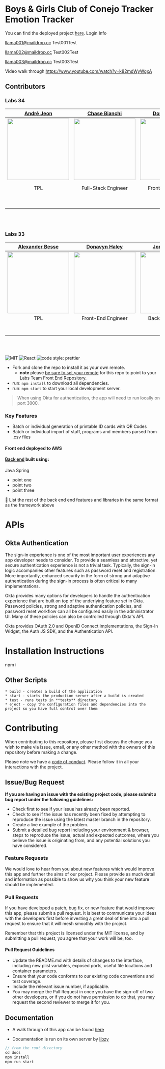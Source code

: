 # Boys & Girls Club of Conejo Tracker Emotion Tracker

You can find the deployed project [here](https://b.bgexperiencetracker.dev/).
Login Info

llama001@maildrop.cc
Test001Test

llama002@maildrop.cc
Test002Test

llama003@maildrop.cc
Test003Test

Video walk through https://www.youtube.com/watch?v=k82mdWyWgxA
## Contributors

### Labs 34

|                                        [André Jeon](https://github.com/andre-jeon)                                         |                                       [Chase Bianchi](https://github.com/chasebianchi)                                        |                                       [Donavyn Haley](https://github.com/donavynhaley)                                        |                                              [Isaac Pak](https://github.com/pak11273)                                               |                                       [Jiawei Wu](https://github.com/abc1929)                                        |                                              [Iaroslav Mokroguz](https://github.com/maustrauk)                                               |                                       [Robert Garcia](https://github.com/JulsIII)                                       |                                      [Samuel Perrin](https://github.com/SamuelPerrin)                                       |
| :------------------------------------------------------------------------------------------------------------------------: | :---------------------------------------------------------------------------------------------------------------------------: | :---------------------------------------------------------------------------------------------------------------------------: | :---------------------------------------------------------------------------------------------------------------------------------: | :------------------------------------------------------------------------------------------------------------------: | :------------------------------------------------------------------------------------------------------------------------------------------: | :---------------------------------------------------------------------------------------------------------------------: | :-------------------------------------------------------------------------------------------------------------------------: |
|     [<img src="https://avatars.githubusercontent.com/u/65319422?v=4" width = "200" />](https://github.com/andre-jeon)      |      [<img src="https://avatars.githubusercontent.com/u/73509539?v=4" width = "200" />](https://github.com/chasebianchi)      |      [<img src="https://avatars.githubusercontent.com/u/9630087?v=4" width = "200" />](https://github.com/donavynhaley)       |           [<img src="https://avatars.githubusercontent.com/u/2309184?v=4" width = "200" />](https://github.com/pak11273)            |     [<img src="https://avatars.githubusercontent.com/u/8783438?v=4" width="200" />](https://github.com/abc1929)      |                [<img src="https://avatars.githubusercontent.com/u/25729054?v=4" width="200" />](https://github.com/maustrauk)                |      [<img src="https://avatars.githubusercontent.com/u/32250331?v=4" width="200" />](https://github.com/JulsIII)       |      [<img src="https://avatars.githubusercontent.com/u/75265387?v=4" width="200" />](https://github.com/SamuelPerrin)      |
|                                                            TPL                                                             |                                                      Full-Stack Engineer                                                      |                                                      Front-End Engineer                                                       |                                                         Front-End Engineer                                                          |                                                  Back-End Engineer                                                   |                                                              Front-End Engineer                                                              |                                             Design Lead, Front-End Engineer                                             |                                                      Back-End Engineer                                                      |
|                  [<img src="https://github.com/favicon.ico" width="15"> ](https://github.com/andre-jeon)                   |                   [<img src="https://github.com/favicon.ico" width="15"> ](https://github.com/chasebianchi)                   |                   [<img src="https://github.com/favicon.ico" width="15"> ](https://github.com/donavynhaley)                   |                        [<img src="https://github.com/favicon.ico" width="15"> ](https://github.com/pak11273)                        |                 [<img src="https://github.com/favicon.ico" width="15"> ](https://github.com/abc1929)                 |                            [<img src="https://github.com/favicon.ico" width="15"> ](https://github.com/maustrauk)                            |                  [<img src="https://github.com/favicon.ico" width="15"> ](https://github.com/JulsIII)                   |                  [<img src="https://github.com/favicon.ico" width="15"> ](https://github.com/SamuelPerrin)                  |
| [ <img src="https://static.licdn.com/sc/h/al2o9zrvru7aqj8e1x2rzsrca" width="15"> ](https://www.linkedin.com/in/andrejeon/) | [ <img src="https://static.licdn.com/sc/h/al2o9zrvru7aqj8e1x2rzsrca" width="15"> ](https://www.linkedin.com/in/chasebianchi/) | [ <img src="https://static.licdn.com/sc/h/al2o9zrvru7aqj8e1x2rzsrca" width="15"> ](https://www.linkedin.com/in/donavynhaley/) | [ <img src="https://static.licdn.com/sc/h/al2o9zrvru7aqj8e1x2rzsrca" width="15"> ](https://www.linkedin.com/in/isaac-pak-78b72687/) | [ <img src="https://static.licdn.com/sc/h/al2o9zrvru7aqj8e1x2rzsrca" width="15"> ](https://www.linkedin.com/in/obtl) | [ <img src="https://static.licdn.com/sc/h/al2o9zrvru7aqj8e1x2rzsrca" width="15"> ](https://www.linkedin.com/in/iaroslav-mokroguz-b1448b132/) | [ <img src="https://static.licdn.com/sc/h/al2o9zrvru7aqj8e1x2rzsrca" width="15"> ](https://www.linkedin.com/in/rjgiii/) | [ <img src="https://static.licdn.com/sc/h/al2o9zrvru7aqj8e1x2rzsrca" width="15"> ](https://www.linkedin.com/in/samwperrin/) |

<br>
<br>

### Labs 33

|                                          [Alexander Besse](https://github.com/AlexJoeb)                                          |                                         [Donavyn Haley](https://github.com/donavynhaley)                                          |                                            [Jordan Hanson](https://github.com/jordan-hanson)                                            |                                        [Jamie Jenks](https://github.com/Lukerdue)                                        |                                           [Sebastian Mendoza](https://github.com/sebass482)                                           |                                              [Iaroslav Mokroguz](https://github.com/maustrauk)                                               |                                          [Jacob Olness](https://github.com/jolness1)                                          |                                      [Leah Tabush](https://github.com/leahfern)                                      |
| :------------------------------------------------------------------------------------------------------------------------------: | :-------------------------------------------------------------------------------------------------------------------------------: | :-------------------------------------------------------------------------------------------------------------------------------------: | :----------------------------------------------------------------------------------------------------------------------: | :-----------------------------------------------------------------------------------------------------------------------------------: | :------------------------------------------------------------------------------------------------------------------------------------------: | :---------------------------------------------------------------------------------------------------------------------------: | :------------------------------------------------------------------------------------------------------------------: |
|         [<img src="https://avatars.githubusercontent.com/u/44859433?v=4" width = "200" />](https://github.com/AlexJoeb)          |        [<img src="https://avatars.githubusercontent.com/u/9630087?v=4" width = "200" />](https://github.com/donavynhaley)         |          [<img src="https://avatars.githubusercontent.com/u/57274530?v=4" width = "200" />](https://github.com/jordan-hanson)           |     [<img src="https://avatars.githubusercontent.com/u/61995130?v=4" width = "200" />](https://github.com/Lukerdue)      |            [<img src="https://avatars.githubusercontent.com/u/66289590?v=4" width="200" />](https://github.com/sebass482)             |                [<img src="https://avatars.githubusercontent.com/u/25729054?v=4" width="200" />](https://github.com/maustrauk)                |         [<img src="https://avatars.githubusercontent.com/u/1554076?v=4" width="200" />](https://github.com/jolness1)          |    [<img src="https://avatars.githubusercontent.com/u/73200321?v=4" width="200" />](https://github.com/leahfern)     |
|                                                               TPL                                                                |                                                        Front-End Engineer                                                         |                                                            Back-End Engineer                                                            |                                                    Back-End Engineer                                                     |                                                            Co-Design Lead                                                             |                                                              Front-End Engineer                                                              |                                                       Back-End Engineer                                                       |                                                    Co-Design Lead                                                    |
|                      [<img src="https://github.com/favicon.ico" width="15"> ](https://github.com/AlexJoeb)                       |                     [<img src="https://github.com/favicon.ico" width="15"> ](https://github.com/donavynhaley)                     |                       [<img src="https://github.com/favicon.ico" width="15"> ](https://github.com/jordan-hanson)                        |                  [<img src="https://github.com/favicon.ico" width="15"> ](https://github.com/Lukerdue)                   |                        [<img src="https://github.com/favicon.ico" width="15"> ](https://github.com/sebass482)                         |                            [<img src="https://github.com/favicon.ico" width="15"> ](https://github.com/maustrauk)                            |                     [<img src="https://github.com/favicon.ico" width="15"> ](https://github.com/jolness1)                     |                [<img src="https://github.com/favicon.ico" width="15"> ](https://github.com/leahfern)                 |
| [ <img src="https://static.licdn.com/sc/h/al2o9zrvru7aqj8e1x2rzsrca" width="15"> ](https://www.linkedin.com/in/alexander-besse/) | [ <img src="https://static.licdn.com/sc/h/al2o9zrvru7aqj8e1x2rzsrca" width="15"> ](https://www.linkedin.com/in/haley-d-90253ba8/) | [ <img src="https://static.licdn.com/sc/h/al2o9zrvru7aqj8e1x2rzsrca" width="15"> ](https://www.linkedin.com/in/jordan-hanson-2a0346b1/) | [ <img src="https://static.licdn.com/sc/h/al2o9zrvru7aqj8e1x2rzsrca" width="15"> ](http://linkedin.com/in/jamiejenksdev) | [ <img src="https://static.licdn.com/sc/h/al2o9zrvru7aqj8e1x2rzsrca" width="15"> ](https://www.linkedin.com/in/sebastian-mendoza482/) | [ <img src="https://static.licdn.com/sc/h/al2o9zrvru7aqj8e1x2rzsrca" width="15"> ](https://www.linkedin.com/in/iaroslav-mokroguz-b1448b132/) | [ <img src="https://static.licdn.com/sc/h/al2o9zrvru7aqj8e1x2rzsrca" width="15"> ](https://www.linkedin.com/in/jacob-olness/) | [ <img src="https://static.licdn.com/sc/h/al2o9zrvru7aqj8e1x2rzsrca" width="15"> ](https://www.linkedin.com/in/lft/) |

<br>
<br>

![MIT](https://img.shields.io/packagist/l/doctrine/orm.svg)
![React](https://img.shields.io/badge/react-v16.7.0--alpha.2-blue.svg)
![code style: prettier](https://img.shields.io/badge/code_style-prettier-ff69b4.svg?style=flat-square)

- Fork and clone the repo to install it as your own remote.
  - **note** please [be sure to set your remote](https://help.github.jp/enterprise/2.11/user/articles/changing-a-remote-s-url/) for this repo to point to your Labs Team Front End Repository.
- run: `npm install` to download all dependencies.
- run: `npm start` to start your local development server.

> When using Okta for authentication, the app will need to run locally on port 3000.

### Key Features

- Batch or individual generation of printable ID cards with QR Codes
- Batch or individual import of staff, programs and members parsed from .csv files

#### Front end deployed to AWS

#### [Back end](https://github.com/Lambda-School-Labs/bg-emotion-tracker-be-b) built using:

Java Spring

- point one
- point two
- point three

🚫 List the rest of the back end end features and libraries in the same format as the framework above

# APIs

## Okta Authentication

The sign-in experience is one of the most important user experiences any app developer needs to consider. To provide a seamless and attractive, yet secure authentication experience is not a trivial task. Typically, the sign-in logic accompanies other features such as password reset and registration. More importantly, enhanced security in the form of strong and adaptive authentication during the sign-in process is often critical to many implementations.

Okta provides many options for developers to handle the authentication experience that are built on top of the underlying feature set in Okta. Password policies, strong and adaptive authentication policies, and password reset workflow can all be configured easily in the administrator UI. Many of these policies can also be controlled through Okta's API.

Okta provides OAuth 2.0 and OpenID Connect implementations, the Sign-In Widget, the Auth JS SDK, and the Authentication API.

# Installation Instructions

npm i

## Other Scripts

    * build - creates a build of the application
    * start - starts the production server after a build is created
    * test - runs tests in **tests** directory
    * eject - copy the configuration files and dependencies into the project so you have full control over them

# Contributing

When contributing to this repository, please first discuss the change you wish to make via issue, email, or any other method with the owners of this repository before making a change.

Please note we have a [code of conduct](./CODE_OF_CONDUCT.md). Please follow it in all your interactions with the project.

## Issue/Bug Request

**If you are having an issue with the existing project code, please submit a bug report under the following guidelines:**

- Check first to see if your issue has already been reported.
- Check to see if the issue has recently been fixed by attempting to reproduce the issue using the latest master branch in the repository.
- Create a live example of the problem.
- Submit a detailed bug report including your environment & browser, steps to reproduce the issue, actual and expected outcomes, where you believe the issue is originating from, and any potential solutions you have considered.

### Feature Requests

We would love to hear from you about new features which would improve this app and further the aims of our project. Please provide as much detail and information as possible to show us why you think your new feature should be implemented.

### Pull Requests

If you have developed a patch, bug fix, or new feature that would improve this app, please submit a pull request. It is best to communicate your ideas with the developers first before investing a great deal of time into a pull request to ensure that it will mesh smoothly with the project.

Remember that this project is licensed under the MIT license, and by submitting a pull request, you agree that your work will be, too.

#### Pull Request Guidelines

- Update the README.md with details of changes to the interface, including new plist variables, exposed ports, useful file locations and container parameters.
- Ensure that your code conforms to our existing code conventions and test coverage.
- Include the relevant issue number, if applicable.
- You may merge the Pull Request in once you have the sign-off of two other developers, or if you do not have permission to do that, you may request the second reviewer to merge it for you.

## Documentation

- A walk through of this app can be found [here](https://www.youtube.com/watch?v=k82mdWyWgxA)

- Documentation is run on its own server by [libzy](https://github.com/mbrn/libzy)

```js
// from the root directory
cd docs
npm install
npm run start
```

